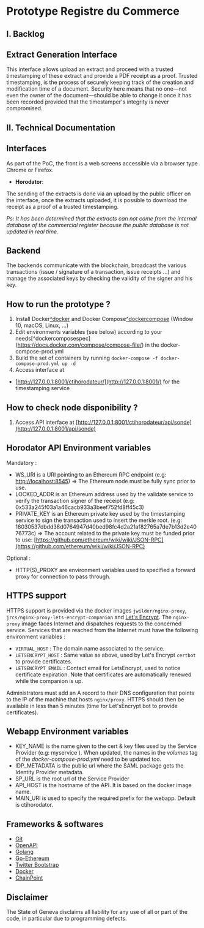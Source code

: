 
# Prototype Registre du Commerce



## I. Backlog

## Extract Generation Interface

This interface allows upload an extract and proceed with a trusted timestamping of these extract and provide a PDF receipt as a proof. Trusted timestamping, is the process of securely keeping track of the creation and modification time of a document. Security here means that no one—not even the owner of the document—should be able to change it once it has been recorded provided that the timestamper's integrity is never compromised.

## II. Technical Documentation

## Interfaces

As part of the PoC, the front is a web screens accessible via a browser type Chrome or Firefox.

-   **Horodator**:

The sending of the extracts is done via an upload by the public officer on the interface, once the extracts uploaded, it is possible to download the receipt as a proof of a trusted timestamping.

_Ps: It has been determined that the extracts can not come from the internal database of the commercial register because the public database is not updated in real time._

## Backend

The backends communicate with the blockchain, broadcast the various transactions (issue / signature of a transaction, issue receipts ...) and manage the associated keys by checking the validity of the signer and his key.

## How to run the prototype ?

1.  Install Docker[^docker](https://docs.docker.com/engine/installation/#server)  and Docker Compose[^dockercompose](https://docs.docker.com/compose/install/)  (Window 10, macOS, Linux, ...)
2. Edit environments variables (see below) according to your needs[^dockercomposespec] (https://docs.docker.com/compose/compose-file/)  in the docker-compose-prod.yml 
3.  Build the set of containers by running `docker-compose -f docker-compose-prod.yml up -d` 
7.  Access interface at

-   [http://127.0.0.1:8001/ctihorodateur/](http://127.0.0.1:8001/)  for the timestamping service

## How to check node disponibility ?

1.   Access API interface at  [http://127.0.0.1:8001/ctihorodateur/api/sonde](http://127.0.0.1:8001/api/sonde)

## Horodator API Environment variables

Mandatory :

-   WS_URI is a URI pointing to an Ethereum RPC endpoint (e.g:  [http://localhost:8545](http://localhost:8545/)) => The Ethereum node must be fully sync prior to use.
-   LOCKED_ADDR is an Ethereum address used by the validate service to verify the transaction signer of the receipt (e.g: 0x533a245f03a1a46cacb933a3beef752fd8ff45c3)
-   PRIVATE_KEY is an Ethereum private key used by the timestamping service to sign the transaction used to insert the merkle root. (e.g: 18030537dbdd38d0764947d40bed98fc4d2a21af82765a7de7b13d2e4076773c) => The account related to the private key must be funded prior to use:  [https://github.com/ethereum/wiki/wiki/JSON-RPC](https://github.com/ethereum/wiki/wiki/JSON-RPC)

Optional :

-   HTTP(S)_PROXY are environment variables used to specified a forward proxy for connection to pass through.

## HTTPS support

HTTPS support is provided via the docker images `jwilder/nginx-proxy`, `jrcs/nginx-proxy-lets-encrypt-companion` and
[Let's Encrypt](https://letsencrypt.org/). The `nginx-proxy` image faces Internet and dispatches requests to the
concerned service. Services that are reached from the Internet must have the following environment variables :  
   
  - `VIRTUAL_HOST` : The domain name associated to the service.  
  - `LETSENCRYPT_HOST` : Same value as above, used by Let's Encrypt `certbot` to provide certificates.  
  - `LETSENCRYPT_EMAIL` : Contact email for LetsEncrypt, used to notice certificate expiration. Note that certificates are automatically renewed while the companion is up.  

Administrators must add an A record to their DNS configuration that points to the IP of the machine that hosts
`nginx/proxy`. HTTPS should then be available in less than 5 minutes (time for Let'sEncrypt bot to provide certificates). 
   


## Webapp Environment variables

-   KEY_NAME is the name given to the cert & key files used by the Service Provider (e.g:  myservice ). When updated, the names in the *volumes* tag of the *docker-compose-prod.yml* need to be updated too.
-   IDP_METADATA is the public url where the SAML package gets the Identity Provider metadata.
-   SP_URL is the root url of the Service Provider
-   API_HOST is the hostname of the API. It is based on the docker image name.
-   MAIN_URI is used to specify the required prefix for the webapp. Default is ctihorodator.

## Frameworks & softwares

-   [Git](https://git-scm.com/)
-   [OpenAPI](https://www.openapis.org/)
-   [Golang](https://golang.org/)
-   [Go-Ethereum](https://geth.ethereum.org/)
-   [Twitter Bootstrap](http://getbootstrap.com/)
-   [Docker](https://www.docker.com/)
-   [ChainPoint](https://chainpoint.org/)

## Disclaimer

The State of Geneva disclaims all liability for any use of all or part of the code, in particular due to programming defects.
